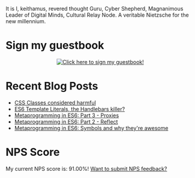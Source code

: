It is I, keithamus, revered thought Guru, Cyber Shepherd, Magnanimous Leader of Digital Minds, Cultural Relay Node. A veritable Nietzsche for the new millennium.

# Sign my guestbook
<p align="center">
  <a href="https://gist.github.com/keithamus/75b2dd45bcb822910f450017b5b69cfa">
    <img src="https://gist.githubusercontent.com/keithamus/75b2dd45bcb822910f450017b5b69cfa/raw/ecb6a3cb4adfd5864993fb34e8c372d04b96cac5/guestbook.gif" alt="Click here to sign my guestbook!">
  </a>
 </p>

# Recent Blog Posts
<!--START_SECTION:feed-->
* [CSS Classes considered harmful](https:&#x2F;&#x2F;www.keithcirkel.co.uk&#x2F;css-classes-considered-harmful&#x2F;)
* [ES6 Template Literals, the Handlebars killer?](https:&#x2F;&#x2F;www.keithcirkel.co.uk&#x2F;es6-template-literals&#x2F;)
* [Metaprogramming in ES6: Part 3 - Proxies](https:&#x2F;&#x2F;www.keithcirkel.co.uk&#x2F;metaprogramming-in-es6-part-3-proxies&#x2F;)
* [Metaprogramming in ES6: Part 2 - Reflect](https:&#x2F;&#x2F;www.keithcirkel.co.uk&#x2F;metaprogramming-in-es6-part-2-reflect&#x2F;)
* [Metaprogramming in ES6: Symbols and why they&#39;re awesome](https:&#x2F;&#x2F;www.keithcirkel.co.uk&#x2F;metaprogramming-in-es6-symbols&#x2F;)
<!--END_SECTION:feed-->

# NPS Score
My current NPS score is: <!--nps-->91.00<!--/nps-->%! [Want to submit NPS feedback?](https://forms.gle/FZpNV1HXd3dwEpcG8)
